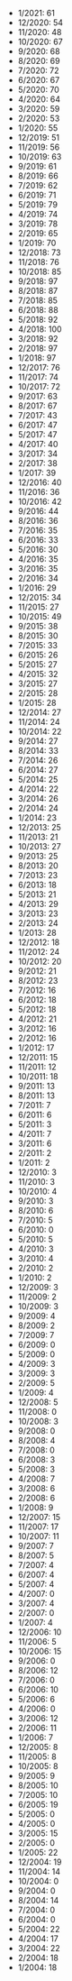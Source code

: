 *  1/2021: 61
*  12/2020: 54
*  11/2020: 48
*  10/2020: 67
*  9/2020: 68
*  8/2020: 69
*  7/2020: 72
*  6/2020: 67
*  5/2020: 70
*  4/2020: 64
*  3/2020: 59
*  2/2020: 53
*  1/2020: 55
*  12/2019: 51
*  11/2019: 56
*  10/2019: 63
*  9/2019: 61
*  8/2019: 66
*  7/2019: 62
*  6/2019: 71
*  5/2019: 79
*  4/2019: 74
*  3/2019: 78
*  2/2019: 65
*  1/2019: 70
*  12/2018: 73
*  11/2018: 76
*  10/2018: 85
*  9/2018: 97
*  8/2018: 87
*  7/2018: 85
*  6/2018: 88
*  5/2018: 92
*  4/2018: 100
*  3/2018: 92
*  2/2018: 97
*  1/2018: 97
*  12/2017: 76
*  11/2017: 74
*  10/2017: 72
*  9/2017: 63
*  8/2017: 67
*  7/2017: 43
*  6/2017: 47
*  5/2017: 47
*  4/2017: 40
*  3/2017: 34
*  2/2017: 38
*  1/2017: 39
*  12/2016: 40
*  11/2016: 36
*  10/2016: 42
*  9/2016: 44
*  8/2016: 36
*  7/2016: 35
*  6/2016: 33
*  5/2016: 30
*  4/2016: 35
*  3/2016: 35
*  2/2016: 34
*  1/2016: 29
*  12/2015: 34
*  11/2015: 27
*  10/2015: 49
*  9/2015: 38
*  8/2015: 30
*  7/2015: 33
*  6/2015: 26
*  5/2015: 27
*  4/2015: 32
*  3/2015: 27
*  2/2015: 28
*  1/2015: 28
*  12/2014: 27
*  11/2014: 24
*  10/2014: 22
*  9/2014: 27
*  8/2014: 33
*  7/2014: 26
*  6/2014: 27
*  5/2014: 25
*  4/2014: 22
*  3/2014: 26
*  2/2014: 24
*  1/2014: 23
*  12/2013: 25
*  11/2013: 21
*  10/2013: 27
*  9/2013: 25
*  8/2013: 20
*  7/2013: 23
*  6/2013: 18
*  5/2013: 21
*  4/2013: 29
*  3/2013: 23
*  2/2013: 24
*  1/2013: 28
*  12/2012: 18
*  11/2012: 24
*  10/2012: 20
*  9/2012: 21
*  8/2012: 23
*  7/2012: 16
*  6/2012: 18
*  5/2012: 18
*  4/2012: 21
*  3/2012: 16
*  2/2012: 16
*  1/2012: 17
*  12/2011: 15
*  11/2011: 12
*  10/2011: 18
*  9/2011: 13
*  8/2011: 13
*  7/2011: 7
*  6/2011: 6
*  5/2011: 3
*  4/2011: 7
*  3/2011: 6
*  2/2011: 2
*  1/2011: 2
*  12/2010: 3
*  11/2010: 3
*  10/2010: 4
*  9/2010: 3
*  8/2010: 6
*  7/2010: 5
*  6/2010: 0
*  5/2010: 5
*  4/2010: 3
*  3/2010: 4
*  2/2010: 2
*  1/2010: 2
*  12/2009: 3
*  11/2009: 2
*  10/2009: 3
*  9/2009: 4
*  8/2009: 2
*  7/2009: 7
*  6/2009: 0
*  5/2009: 0
*  4/2009: 3
*  3/2009: 3
*  2/2009: 5
*  1/2009: 4
*  12/2008: 5
*  11/2008: 0
*  10/2008: 3
*  9/2008: 0
*  8/2008: 4
*  7/2008: 0
*  6/2008: 3
*  5/2008: 3
*  4/2008: 7
*  3/2008: 6
*  2/2008: 6
*  1/2008: 9
*  12/2007: 15
*  11/2007: 17
*  10/2007: 11
*  9/2007: 7
*  8/2007: 5
*  7/2007: 4
*  6/2007: 4
*  5/2007: 4
*  4/2007: 0
*  3/2007: 4
*  2/2007: 0
*  1/2007: 4
*  12/2006: 10
*  11/2006: 5
*  10/2006: 15
*  9/2006: 0
*  8/2006: 12
*  7/2006: 0
*  6/2006: 10
*  5/2006: 6
*  4/2006: 0
*  3/2006: 12
*  2/2006: 11
*  1/2006: 7
*  12/2005: 8
*  11/2005: 8
*  10/2005: 8
*  9/2005: 9
*  8/2005: 10
*  7/2005: 10
*  6/2005: 19
*  5/2005: 0
*  4/2005: 0
*  3/2005: 15
*  2/2005: 0
*  1/2005: 22
*  12/2004: 19
*  11/2004: 14
*  10/2004: 0
*  9/2004: 0
*  8/2004: 14
*  7/2004: 0
*  6/2004: 0
*  5/2004: 22
*  4/2004: 17
*  3/2004: 22
*  2/2004: 18
*  1/2004: 18